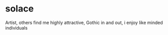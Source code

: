 solace
======

Artist, others find me highly attractive, Gothic in and out, i enjoy like minded individuals
